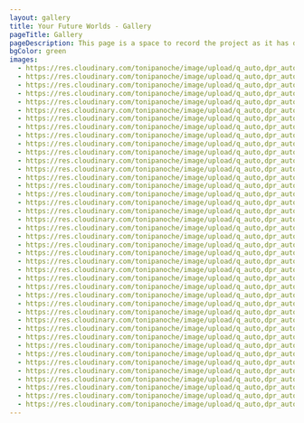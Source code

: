 ```yaml
---
layout: gallery
title: Your Future Worlds - Gallery
pageTitle: Gallery
pageDescription: This page is a space to record the project as it has developed since it began in 2019, including the models and drawings produced by young people in Hackney, conversations with the community and outcomes for the project. Thank you again to everyone that took part in Your Future Worlds!
bgColor: green
images:
  - https://res.cloudinary.com/tonipanoche/image/upload/q_auto,dpr_auto,w_auto/v1618212261/future-worlds/shoreditch-park-01.jpg
  - https://res.cloudinary.com/tonipanoche/image/upload/q_auto,dpr_auto,w_auto/v1621586494/future-worlds/HACKNEY_ADS_039-min.jpg
  - https://res.cloudinary.com/tonipanoche/image/upload/q_auto,dpr_auto,w_auto/v1621586479/future-worlds/BETHNAL_GREEN_TUBE_8_-min.jpg
  - https://res.cloudinary.com/tonipanoche/image/upload/q_auto,dpr_auto,w_auto/v1612293485/future-worlds/001.png
  - https://res.cloudinary.com/tonipanoche/image/upload/q_auto,dpr_auto,w_auto/v1618929751/future-worlds/Bigland-Green-06.jpg
  - https://res.cloudinary.com/tonipanoche/image/upload/q_auto,dpr_auto,w_auto/v1618212214/future-worlds/model-02.jpg
  - https://res.cloudinary.com/tonipanoche/image/upload/q_auto,dpr_auto,w_auto/v1621586497/future-worlds/HACKNEY_ADS_010-min.jpg
  - https://res.cloudinary.com/tonipanoche/image/upload/q_auto,dpr_auto,w_auto/v1612293466/future-worlds/002.png
  - https://res.cloudinary.com/tonipanoche/image/upload/q_auto,dpr_auto,w_auto/v1618212233/future-worlds/Hackney-carers-workshop-02.jpg
  - https://res.cloudinary.com/tonipanoche/image/upload/q_auto,dpr_auto,w_auto/v1618212280/future-worlds/model-13.jpg
  - https://res.cloudinary.com/tonipanoche/image/upload/q_auto,dpr_auto,w_auto/v1618212190/future-worlds/Hackney-carers-workshop-01.jpg
  - https://res.cloudinary.com/tonipanoche/image/upload/q_auto,dpr_auto,w_auto/v1621586490/future-worlds/HACKNEY_ADS_019-min.jpg
  - https://res.cloudinary.com/tonipanoche/image/upload/q_auto,dpr_auto,w_auto/v1612293466/future-worlds/005.png
  - https://res.cloudinary.com/tonipanoche/image/upload/q_auto,dpr_auto,w_auto/v1618212201/future-worlds/Bridge-Academy-01.jpg
  - https://res.cloudinary.com/tonipanoche/image/upload/q_auto,dpr_auto,w_auto/v1612293466/future-worlds/004.png
  - https://res.cloudinary.com/tonipanoche/image/upload/q_auto,dpr_auto,w_auto/v1618212198/future-worlds/Hackney-student-workshop-02.jpg
  - https://res.cloudinary.com/tonipanoche/image/upload/q_auto,dpr_auto,w_auto/v1612293466/future-worlds/007.png
  - https://res.cloudinary.com/tonipanoche/image/upload/q_auto,dpr_auto,w_auto/v1618929740/future-worlds/IMG_9715.jpg
  - https://res.cloudinary.com/tonipanoche/image/upload/q_auto,dpr_auto,w_auto/v1618212265/future-worlds/model-08.jpg
  - https://res.cloudinary.com/tonipanoche/image/upload/q_auto,dpr_auto,w_auto/v1618212214/future-worlds/Hackney-student-workshop-03.jpg
  - https://res.cloudinary.com/tonipanoche/image/upload/q_auto,dpr_auto,w_auto/v1612293466/future-worlds/009.png
  - https://res.cloudinary.com/tonipanoche/image/upload/q_auto,dpr_auto,w_auto/v1618929730/future-worlds/Bigland-Green-08.jpg
  - https://res.cloudinary.com/tonipanoche/image/upload/q_auto,dpr_auto,w_auto/v1612293466/future-worlds/008.png
  - https://res.cloudinary.com/tonipanoche/image/upload/q_auto,dpr_auto,w_auto/v1618212258/future-worlds/model-11.jpg
  - https://res.cloudinary.com/tonipanoche/image/upload/q_auto,dpr_auto,w_auto/v1618212275/future-worlds/shoreditch-park-04.jpg
  - https://res.cloudinary.com/tonipanoche/image/upload/q_auto,dpr_auto,w_auto/v1618929716/future-worlds/Bigland-Green-04.jpg
  - https://res.cloudinary.com/tonipanoche/image/upload/q_auto,dpr_auto,w_auto/v1612293466/future-worlds/011.png
  - https://res.cloudinary.com/tonipanoche/image/upload/q_auto,dpr_auto,w_auto/v1618212231/future-worlds/model-07.jpg
  - https://res.cloudinary.com/tonipanoche/image/upload/q_auto,dpr_auto,w_auto/v1618929746/future-worlds/IMG_9711.jpg
  - https://res.cloudinary.com/tonipanoche/image/upload/q_auto,dpr_auto,w_auto/v1612293466/future-worlds/015.png
  - https://res.cloudinary.com/tonipanoche/image/upload/q_auto,dpr_auto,w_auto/v1618212298/future-worlds/model-12.jpg
  - https://res.cloudinary.com/tonipanoche/image/upload/q_auto,dpr_auto,w_auto/v1618212280/future-worlds/shoreditch-park-06.jpg
  - https://res.cloudinary.com/tonipanoche/image/upload/q_auto,dpr_auto,w_auto/v1612293466/future-worlds/016.png
  - https://res.cloudinary.com/tonipanoche/image/upload/q_auto,dpr_auto,w_auto/v1618212231/future-worlds/model-04.jpg
  - https://res.cloudinary.com/tonipanoche/image/upload/q_auto,dpr_auto,w_auto/v1612293466/future-worlds/013.png
  - https://res.cloudinary.com/tonipanoche/image/upload/q_auto,dpr_auto,w_auto/v1618212287/future-worlds/shoreditch-park-03.jpg
  - https://res.cloudinary.com/tonipanoche/image/upload/q_auto,dpr_auto,w_auto/v1618212231/future-worlds/model-01.jpg
  - https://res.cloudinary.com/tonipanoche/image/upload/q_auto,dpr_auto,w_auto/v1618212234/future-worlds/Bridge-Academy-02.jpg
  - https://res.cloudinary.com/tonipanoche/image/upload/q_auto,dpr_auto,w_auto/v1612293466/future-worlds/014.png
  - https://res.cloudinary.com/tonipanoche/image/upload/q_auto,dpr_auto,w_auto/v1618212334/future-worlds/Hackney-carers-workshop-03.jpg
  - https://res.cloudinary.com/tonipanoche/image/upload/q_auto,dpr_auto,w_auto/v1618212312/future-worlds/shoreditch-park-07.jpg
---
```

